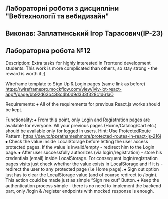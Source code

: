 ## Лабораторні роботи з дисципліни "Вебтехнології та вебидизайн"

## Виконав: Заплатинський Ігор Тарасович(ІР-23)
## Лабораторна робота №12

Description: Extra tasks for highly interested in Frontend development students. This work is more complicated than others, so stay strong - the reward is worth it ;) 

Wireframe template to Sign Up & Login pages (same link as before)
https://wireframepro.mockflow.com/view/lviv-iot-react-app#/page/bb92d63b438c4b0d9d333f328c1d61a0

Requirements: 
⦁	All of the requirements for previous React.js works should be kept.

Functionality: 
⦁	From this point, only Login and Registration pages are available for everyone. All your previous pages (Home/Catalog/Cart etc.) should be available only for logged in users.
Hint: Use ProtectedRoute Pattern:
https://dev.to/pprathameshmore/protected-routes-in-react-js-216i
⦁	Check the value inside LocalStorage before letting the user access protected pages. If the value is invalid/empty - redirect him to the Login page.
⦁	After user successfully authorizes (via login/registration) - store his credentials (email) inside LocalStorage. For consequent login/registration pages visits just check whether the value exists in LocalStorage and if it is - redirect the user to any protected page (i.e Home page).
⦁	Sign out option just has to clear the LocalStorage value (and of course redirect to /login). This action could be made just as simple “Sign me out” Button.
⦁	Keep the authentication process simple - there is no need to implement the backend part, only /login & /register endpoints with mocked response is enough.
